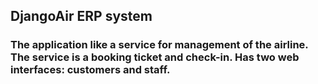 ## DjangoAir ERP system
### The application like a service for management of the airline. The service is a booking ticket and check-in. Has two web interfaces: customers and  staff.
